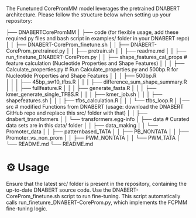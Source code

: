 The Funetuned CorePromMM model leverages the pretrained DNABERT architecture.
Please follow the structure below when setting up your repository:

├── DNABERTCorePromMM
│   ├── code  (for flexible usage, add these required py files and bash script in examples/ folder in your DNABERT repo)
│   │   ├── DNABERT-CoreProm_finetune.sh
│   │   ├── DNABERT-CoreProm_pretrained.py
│   │   ├── pretrain.sh
│   │   ├── readme.md
│   │   ├── run_finetune_DNABERT-CoreProm.py
│   │   ├── shape_features_cal_props   # feature calculation (Nucleotide Properties and Shape Features)
│   │   │   ├── Calculate_properties.py    # Run Calculate_properties.py and 500bp.R for Nucleotide Properties and Shape Features
│   │   │   ├── 500bp.R                  
│   │   │   ├── 45bp_sw10_tfbs.R
│   │   │   ├── difference_sum_shape_summary.R
│   │   │   ├── fullfeature.R
│   │   │   ├── generate_fasta.R
│   │   │   ├── kmer_generate_single_TFBS.R
│   │   │   ├── kmer_job.sh
│   │   │   ├── shapefeatures.sh
│   │   │   ├── tfbs_calculation.R
│   │   │   └── tfbs_loop.R
│   │── src   # modified Functions from DNABERT (usage: download the DNABERT GitHub repo and replace this src/ folder with that)
│   │   ├── dnabert_transformers
│   │   └── transformers.egg-info
│   ├── data     # Curated data sets are in this data/ folder
│   │   ├── data_making
│   │   └── Promoter_data
│   │       ├── patternbased_TATA
│   │       ├── PB_NONTATA
│   │       ├── Promoter_vs_non_prom
│   │       ├── PWM_NONTATA
│   │       └── PWM_TATA
│   └── README.md
└── README.md


# ⚙️ Usage

Ensure that the latest src/ folder is present in the repository, containing the up-to-date DNABERT source code.
Use the DNABERT-CoreProm_finetune.sh script to run fine-tuning. This script automatically calls run_finetunre_DNABERT-CoreProm.py, which implements the FCPMM fine-tuning logic.
